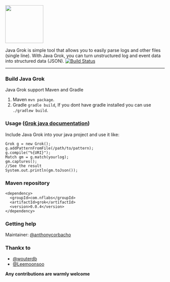 <img src="http://peloton.nflabs.com/imgs/logo.png" height="120" align="bottom"/>

Java Grok is simple tool that allows you to easily parse logs and other files (single line). With Java Grok, you can turn unstructured log and event data into structured data (JSON). [![Build Status](https://secure.travis-ci.org/NFLabs/java-grok.png?branch=master)](https://travis-ci.org/NFLabs/java-grok)


-----------------------

### Build Java Grok

Java Grok support Maven and Gradle
 1. Maven ``mvn package``.
 2. Gradle ``gradle build``, If you dont have gradle installed you can use ``./gradlew build``.

### Usage ([Grok java documentation](http://grok.nflabs.com/))
Include Java Grok into your java project and use it like:

	Grok g = new Grok();
	g.addPatternFromFile(/path/to/pattern);
	g.compile("%{URI}");
	Match gm = g.match(yourlog);
	gm.captures();
	//See the result
	System.out.println(gm.toJson());

### Maven repository

	<dependency>
	  <groupId>com.nflabs</groupId>
	  <artifactId>grok</artifactId>
	  <version>0.0.4</version>
	</dependency>
	

### Getting help
Maintainer: [@anthonycorbacho](https://github.com/anthonycorbacho)

### Thankx to
 * [@wouterdb](https://github.com/wouterdb)
 * [@Leemoonsoo](https://github.com/Leemoonsoo)
 
**Any contributions are warmly welcome**

